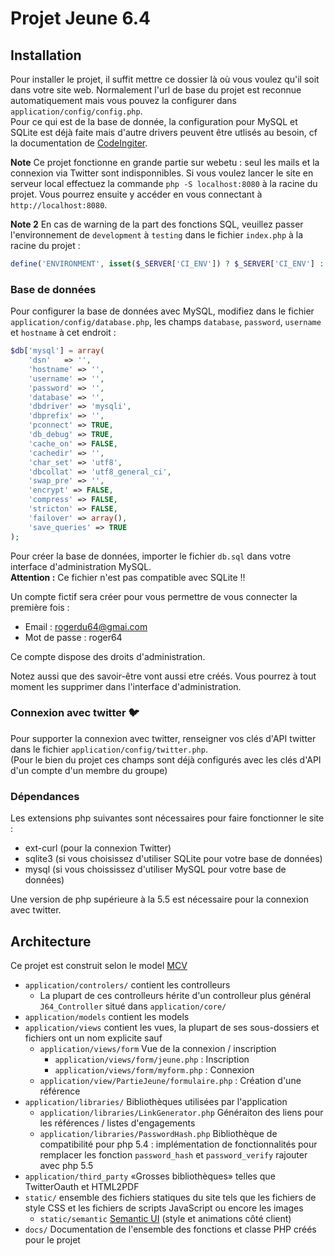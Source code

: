 # Projet Jeune 6.4

## Installation

Pour installer le projet, il suffit mettre ce dossier là où vous voulez qu'il soit dans votre site web. 
Normalement l'url de base du projet est reconnue automatiquement mais vous pouvez la configurer dans ```application/config/config.php```.  
Pour ce qui est de la base de donnée, la configuration pour MySQL et SQLite est déjà faite mais d'autre drivers peuvent être utlisés au 
besoin, cf la documentation de [CodeIngiter](https://codeigniter.com/).

**Note** Ce projet fonctionne en grande partie sur webetu : seul les mails et la connexion via Twitter sont indisponnibles. Si vous voulez lancer le site en serveur local effectuez la commande 
```php -S localhost:8080``` à la racine du projet. Vous pourrez ensuite y accéder en vous connectant à ```http://localhost:8080```.

**Note 2** En cas de warning de la part des fonctions SQL, veuillez passer l'environnement de ```development``` à ```testing``` dans le fichier ```index.php``` à la racine du projet : 

```php
define('ENVIRONMENT', isset($_SERVER['CI_ENV']) ? $_SERVER['CI_ENV'] : 'testing');
```

### Base de données

Pour configurer la base de données avec MySQL, modifiez dans le fichier ```application/config/database.php```, les champs ```database```, ```password```, ```username``` et ```hostname``` à cet endroit :
```php
$db['mysql'] = array(
	'dsn'	=> '',
	'hostname' => '',
	'username' => '',
	'password' => '',
	'database' => '',
	'dbdriver' => 'mysqli',
	'dbprefix' => '',
	'pconnect' => TRUE,
	'db_debug' => TRUE,
	'cache_on' => FALSE,
	'cachedir' => '',
	'char_set' => 'utf8',
	'dbcollat' => 'utf8_general_ci',
	'swap_pre' => '',
	'encrypt' => FALSE,
	'compress' => FALSE,
	'stricton' => FALSE,
	'failover' => array(),
	'save_queries' => TRUE
);
```

Pour créer la base de données, importer le fichier ```db.sql``` dans votre interface d'administration MySQL.  
**Attention :** Ce fichier n'est pas compatible avec SQLite !!

Un compte fictif sera créer pour vous permettre de vous connecter la première fois : 
 - Email : rogerdu64@gmai.com
 - Mot de passe  : roger64

Ce compte dispose des droits d'administration.

Notez aussi que des savoir-être vont aussi etre créés. Vous pourrez à tout moment les supprimer dans l'interface d'administration.

### Connexion avec twitter :bird:

Pour supporter la connexion avec twitter, renseigner vos clés d'API twitter dans le fichier ```application/config/twitter.php```.  
(Pour le bien du projet ces champs sont déjà configurés avec les clés d'API d'un compte d'un membre du groupe)

### Dépendances 

Les extensions php suivantes sont nécessaires pour faire fonctionner le site :
 - ext-curl (pour la connexion Twitter)
 - sqlite3 (si vous choisissez d'utiliser SQLite pour votre base de données)
 - mysql (si vous choississez d'utiliser MySQL pour votre base de données)

Une version de php supérieure à la 5.5 est nécessaire pour la connexion avec twitter.
 
## Architecture 
 
 Ce projet est construit selon le model [MCV](http://baptiste-wicht.developpez.com/tutoriels/conception/mvc/)
 
  - ```application/controlers/``` contient les controlleurs 
    - La plupart de ces controlleurs hérite d'un controlleur plus général ```J64_Controller``` situé dans ```application/core/```
  - ```application/models``` contient les models
  - ```application/views``` contient les vues, la plupart de ses sous-dossiers et fichiers ont un nom explicite sauf 
    - ```application/views/form``` Vue de la connexion / inscription
      - ```application/views/form/jeune.php``` : Inscription
      - ```application/views/form/myform.php``` : Connexion
    - ```application/view/PartieJeune/formulaire.php``` : Création d'une référence
  - ```application/libraries/``` Bibliothèques utilisées par l'application
    - ```application/libraries/LinkGenerator.php``` Généraiton des liens pour les références / listes d'engagements
    - ```application/libraries/PasswordHash.php``` Bibliothèque de compatibilité pour php 5.4 : implémentation de fonctionnalités pour remplacer les fonction ```password_hash``` et ```password_verify``` rajouter avec php 5.5
  - ```application/third_party``` «Grosses bibliothèques» telles que TwitterOauth et HTML2PDF
  - ```static/``` ensemble des fichiers statiques du site tels que les fichiers de style CSS et les fichiers de scripts JavaScript ou encore les images
    - ```static/semantic``` [Semantic UI](http://semantic-ui.com/) (style et animations côté client)
  - ```docs/``` Documentation de l'ensemble des fonctions et classe PHP créés pour le projet
    